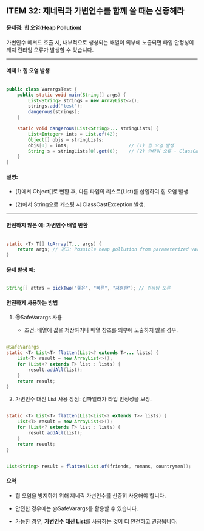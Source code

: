 ## ITEM 32: 제네릭과 가변인수를 함께 쓸 때는 신중해라

#### 문제점: 힙 오염(Heap Pollution)

가변인수 메서드 호출 시, 내부적으로 생성되는 배열이 외부에 노출되면 타입 안정성이 깨져 런타임 오류가 발생할 수 있습니다.

---

#### 예제 1: 힙 오염 발생

```java

public class VarargsTest {
    public static void main(String[] args) {
        List<String> strings = new ArrayList<>();
        strings.add("test");
        dangerous(strings);
    }

    static void dangerous(List<String>... stringLists) {
        List<Integer> ints = List.of(42);
        Object[] objs = stringLists;
        objs[0] = ints;                      // (1) 힙 오염 발생
        String s = stringLists[0].get(0);    // (2) 런타임 오류 - ClassCastException
    }
}

```

#### 설명:

- (1)에서 Object[]로 변환 후, 다른 타입의 리스트(List<Integer>)를 삽입하여 힙 오염 발생.

- (2)에서 String으로 캐스팅 시 ClassCastException 발생.

---

#### 안전하지 않은 예: 가변인수 배열 반환

```java

static <T> T[] toArray(T... args) {
    return args; // 경고: Possible heap pollution from parameterized vararg type
}

```

#### 문제 발생 예:

```java

String[] attrs = pickTwo("좋은", "빠른", "저렴한"); // 런타임 오류

```

#### 안전하게 사용하는 방법

1. @SafeVarargs 사용

   - 조건: 배열에 값을 저장하거나 배열 참조를 외부에 노출하지 않을 경우.

```java

@SafeVarargs
static <T> List<T> flatten(List<? extends T>... lists) {
    List<T> result = new ArrayList<>();
    for (List<? extends T> list : lists) {
        result.addAll(list);
    }
    return result;
}

```

2. 가변인수 대신 List 사용
   장점: 컴파일러가 타입 안정성을 보장.

```java

static <T> List<T> flatten(List<List<? extends T>> lists) {
    List<T> result = new ArrayList<>();
    for (List<? extends T> list : lists) {
        result.addAll(list);
    }
    return result;
}

```

```java

List<String> result = flatten(List.of(friends, romans, countrymen));

```

#### 요약

- 힙 오염을 방지하기 위해 제네릭 가변인수를 신중히 사용해야 합니다.

- 안전한 경우에는 @SafeVarargs를 활용할 수 있습니다.

- 가능한 경우, **가변인수 대신 List**를 사용하는 것이 더 안전하고 권장됩니다.
